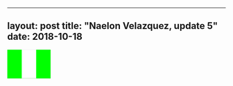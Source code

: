  ---
layout: post
title: "Naelon Velazquez, update 5"
date: 2018-10-18
---
![my flag](images/FLAG.png)
